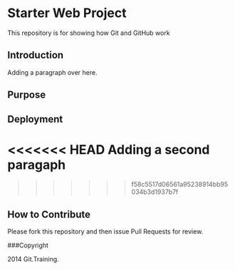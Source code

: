 # Starter Web Project

This repository is for showing how Git and GitHub work

## Introduction
Adding a paragraph over here.

## Purpose

## Deployment
<<<<<<< HEAD
Adding a second paragaph
=======

>>>>>>> f58c5517d06561a95238914bb95034b3d1937b7f

## How to Contribute
Please fork this repository and then issue Pull Requests for review.

###Copyright

2014 Git.Training.